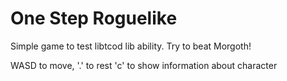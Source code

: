 # One Step Roguelike

Simple game to test libtcod lib ability. Try to beat Morgoth!

WASD to move, '.' to rest
'c' to show information about character
